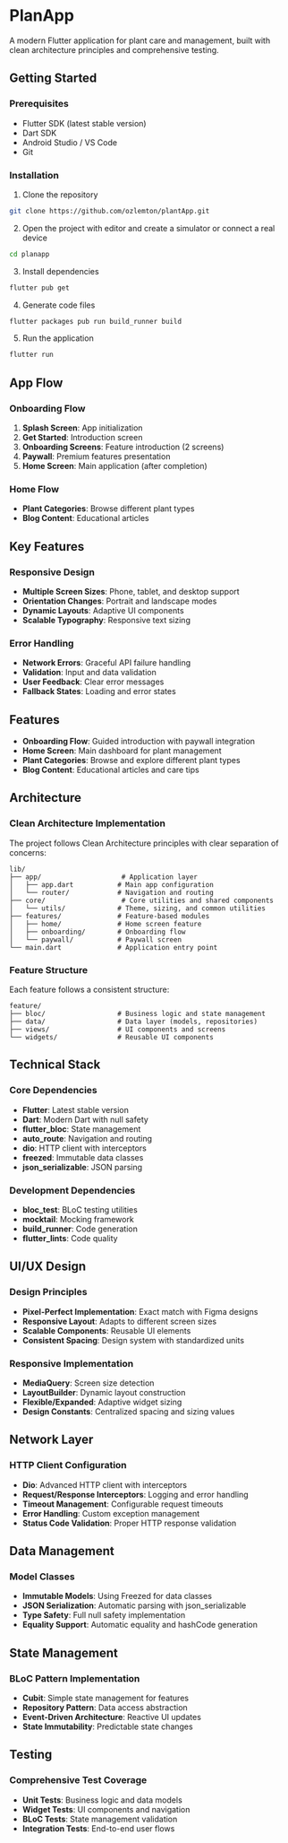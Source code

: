 # PlanApp 

A modern Flutter application for plant care and management, built with clean architecture principles and comprehensive testing.

##  Getting Started

### Prerequisites
- Flutter SDK (latest stable version)
- Dart SDK
- Android Studio / VS Code
- Git

### Installation
1. Clone the repository
```bash
git clone https://github.com/ozlemton/plantApp.git
```

2. Open the project with editor and create a simulator or connect a real device
```bash
cd planapp
```


3. Install dependencies
```bash
flutter pub get
```

4. Generate code files
```bash
flutter packages pub run build_runner build
```

5. Run the application
```bash
flutter run
```

##  App Flow

### Onboarding Flow
1. **Splash Screen**: App initialization
2. **Get Started**: Introduction screen
3. **Onboarding Screens**: Feature introduction (2 screens)
4. **Paywall**: Premium features presentation
5. **Home Screen**: Main application (after completion)

### Home Flow
- **Plant Categories**: Browse different plant types
- **Blog Content**: Educational articles


##  Key Features

### Responsive Design
- **Multiple Screen Sizes**: Phone, tablet, and desktop support
- **Orientation Changes**: Portrait and landscape modes
- **Dynamic Layouts**: Adaptive UI components
- **Scalable Typography**: Responsive text sizing

### Error Handling
- **Network Errors**: Graceful API failure handling
- **Validation**: Input and data validation
- **User Feedback**: Clear error messages
- **Fallback States**: Loading and error states


##  Features
- **Onboarding Flow**: Guided introduction with paywall integration
- **Home Screen**: Main dashboard for plant management
- **Plant Categories**: Browse and explore different plant types
- **Blog Content**: Educational articles and care tips

##  Architecture

### Clean Architecture Implementation
The project follows Clean Architecture principles with clear separation of concerns:

```
lib/
├── app/                    # Application layer
│   ├── app.dart           # Main app configuration
│   └── router/            # Navigation and routing
├── core/                   # Core utilities and shared components
│   └── utils/             # Theme, sizing, and common utilities
├── features/              # Feature-based modules
│   ├── home/              # Home screen feature
│   ├── onboarding/        # Onboarding flow
│   └── paywall/           # Paywall screen
└── main.dart              # Application entry point
```

### Feature Structure
Each feature follows a consistent structure:
```
feature/
├── bloc/                  # Business logic and state management
├── data/                  # Data layer (models, repositories)
├── views/                 # UI components and screens
└── widgets/               # Reusable UI components
```

##  Technical Stack

### Core Dependencies
- **Flutter**: Latest stable version
- **Dart**: Modern Dart with null safety
- **flutter_bloc**: State management
- **auto_route**: Navigation and routing
- **dio**: HTTP client with interceptors
- **freezed**: Immutable data classes
- **json_serializable**: JSON parsing

### Development Dependencies
- **bloc_test**: BLoC testing utilities
- **mocktail**: Mocking framework
- **build_runner**: Code generation
- **flutter_lints**: Code quality


##  UI/UX Design

### Design Principles
- **Pixel-Perfect Implementation**: Exact match with Figma designs
- **Responsive Layout**: Adapts to different screen sizes
- **Scalable Components**: Reusable UI elements
- **Consistent Spacing**: Design system with standardized units

### Responsive Implementation
- **MediaQuery**: Screen size detection
- **LayoutBuilder**: Dynamic layout construction
- **Flexible/Expanded**: Adaptive widget sizing
- **Design Constants**: Centralized spacing and sizing values

##  Network Layer

### HTTP Client Configuration
- **Dio**: Advanced HTTP client with interceptors
- **Request/Response Interceptors**: Logging and error handling
- **Timeout Management**: Configurable request timeouts
- **Error Handling**: Custom exception management
- **Status Code Validation**: Proper HTTP response validation



##  Data Management

### Model Classes
- **Immutable Models**: Using Freezed for data classes
- **JSON Serialization**: Automatic parsing with json_serializable
- **Type Safety**: Full null safety implementation
- **Equality Support**: Automatic equality and hashCode generation



##  State Management

### BLoC Pattern Implementation
- **Cubit**: Simple state management for features
- **Repository Pattern**: Data access abstraction
- **Event-Driven Architecture**: Reactive UI updates
- **State Immutability**: Predictable state changes



##  Testing

### Comprehensive Test Coverage
- **Unit Tests**: Business logic and data models
- **Widget Tests**: UI components and navigation
- **BLoC Tests**: State management validation
- **Integration Tests**: End-to-end user flows

